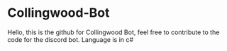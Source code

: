 # Collingwood-Bot 
Hello, this is the github for Collingwood Bot, feel free to contribute to the code for the discord bot.
Language is in c#

